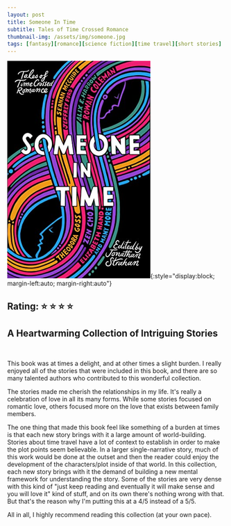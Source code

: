 ```yaml
---
layout: post
title: Someone In Time
subtitle: Tales of Time Crossed Romance
thumbnail-img: /assets/img/someone.jpg
tags: [fantasy][romance][science fiction][time travel][short stories]
---
```

![Someone In Time book cover](/assets/img/someone.jpg){:style="display:block; margin-left:auto; margin-right:auto"}
## **Rating:** :star: :star: :star: :star:
##  A Heartwarming Collection of Intriguing Stories 
<br>

This book was at times a delight, and at other times a slight burden. I really enjoyed all of the stories that were included in this book, and there are so many talented authors who contributed to this wonderful collection.

The stories made me cherish the relationships in my life. It's really a celebration of love in all its many forms. While some stories focused on romantic love, others focused more on the love that exists between family members.

The one thing that made this book feel like something of a burden at times is that each new story brings with it a large amount of world-building. Stories about time travel have a lot of context to establish in order to make the plot points seem believable. In a larger single-narrative story, much of this work would be done at the outset and then the reader could enjoy the development of the characters/plot inside of that world. In this collection, each new story brings with it the demand of building a new mental framework for understanding the story. Some of the stories are very dense with this kind of "just keep reading and eventually it will make sense and you will love it" kind of stuff, and on its own there's nothing wrong with that. But that's the reason why I'm putting this at a 4/5 instead of a 5/5.

All in all, I highly recommend reading this collection (at your own pace).